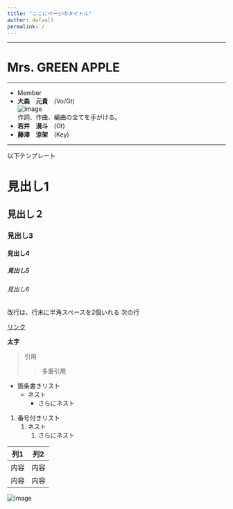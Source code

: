 ```yaml
---
title: "ここにページのタイトル"
author: default
permalink: /
---
```


---
# Mrs. GREEN APPLE
---
- Member
 - **大森　元貴**　(Vo/Gt)  
![image](/mi/assets/images/icons/Mrs_artist_photo.png)  
作詞、作曲、編曲の全てを手がける。
 - **若井　滉斗**　(Gt)
 - **藤澤　涼架**　(Key)　





---

以下テンプレート

# 見出し1
## 見出し２
### 見出し3
#### 見出し4
##### 見出し5
###### 見出し6

改行は、行末に半角スペースを2個いれる
次の行

[リンク](https://www.google.co.jp/)

**太字**

> 引用
>> 多重引用


- 箇条書きリスト
  - ネスト
    - さらにネスト


1. 番号付きリスト
   1. ネスト
      1. さらにネスト


| 列1  | 列2  |
|-----|-----|
| 内容  | 内容  |
| 内容  | 内容  |

![image](/GHPages_WebSite/assets/images/logo-150.png)
